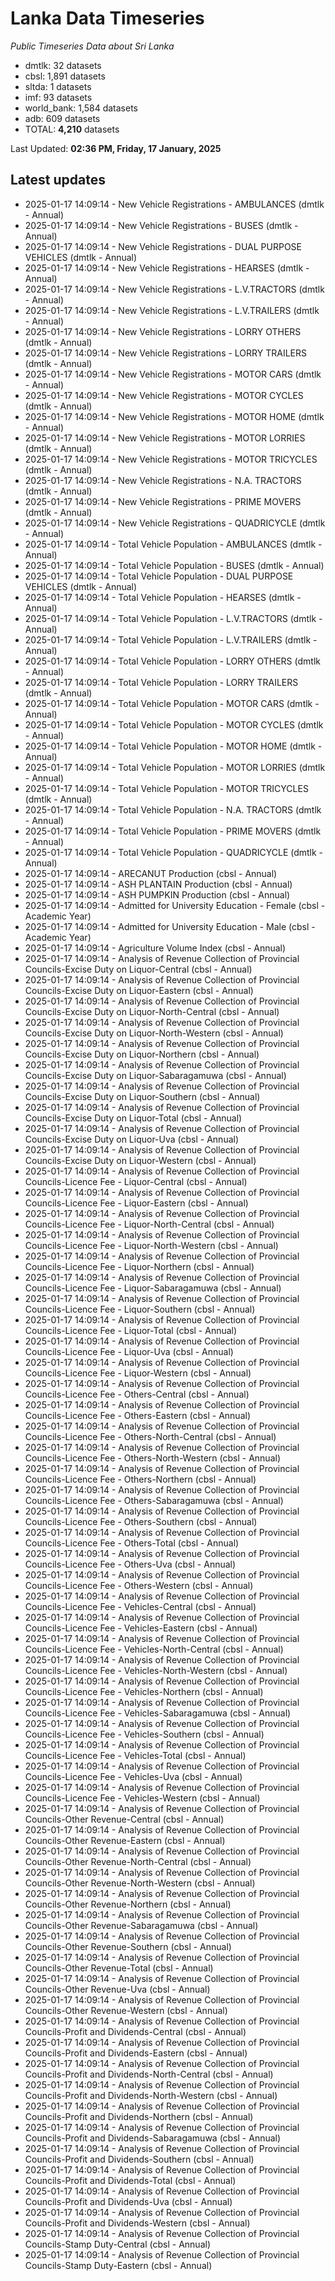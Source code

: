 # Lanka Data Timeseries
*Public Timeseries Data about Sri Lanka*

* dmtlk: 32 datasets
* cbsl: 1,891 datasets
* sltda: 1 datasets
* imf: 93 datasets
* world_bank: 1,584 datasets
* adb: 609 datasets
* TOTAL: **4,210** datasets

Last Updated: **02:36 PM, Friday, 17 January, 2025**

## Latest updates

* 2025-01-17 14:09:14 - New Vehicle Registrations - AMBULANCES (dmtlk - Annual)
* 2025-01-17 14:09:14 - New Vehicle Registrations - BUSES (dmtlk - Annual)
* 2025-01-17 14:09:14 - New Vehicle Registrations - DUAL PURPOSE VEHICLES (dmtlk - Annual)
* 2025-01-17 14:09:14 - New Vehicle Registrations - HEARSES (dmtlk - Annual)
* 2025-01-17 14:09:14 - New Vehicle Registrations - L.V.TRACTORS (dmtlk - Annual)
* 2025-01-17 14:09:14 - New Vehicle Registrations - L.V.TRAILERS (dmtlk - Annual)
* 2025-01-17 14:09:14 - New Vehicle Registrations - LORRY OTHERS (dmtlk - Annual)
* 2025-01-17 14:09:14 - New Vehicle Registrations - LORRY TRAILERS (dmtlk - Annual)
* 2025-01-17 14:09:14 - New Vehicle Registrations - MOTOR CARS (dmtlk - Annual)
* 2025-01-17 14:09:14 - New Vehicle Registrations - MOTOR CYCLES (dmtlk - Annual)
* 2025-01-17 14:09:14 - New Vehicle Registrations - MOTOR HOME (dmtlk - Annual)
* 2025-01-17 14:09:14 - New Vehicle Registrations - MOTOR LORRIES (dmtlk - Annual)
* 2025-01-17 14:09:14 - New Vehicle Registrations - MOTOR TRICYCLES (dmtlk - Annual)
* 2025-01-17 14:09:14 - New Vehicle Registrations - N.A. TRACTORS (dmtlk - Annual)
* 2025-01-17 14:09:14 - New Vehicle Registrations - PRIME MOVERS (dmtlk - Annual)
* 2025-01-17 14:09:14 - New Vehicle Registrations - QUADRICYCLE (dmtlk - Annual)
* 2025-01-17 14:09:14 - Total Vehicle Population - AMBULANCES (dmtlk - Annual)
* 2025-01-17 14:09:14 - Total Vehicle Population - BUSES (dmtlk - Annual)
* 2025-01-17 14:09:14 - Total Vehicle Population - DUAL PURPOSE VEHICLES (dmtlk - Annual)
* 2025-01-17 14:09:14 - Total Vehicle Population - HEARSES (dmtlk - Annual)
* 2025-01-17 14:09:14 - Total Vehicle Population - L.V.TRACTORS (dmtlk - Annual)
* 2025-01-17 14:09:14 - Total Vehicle Population - L.V.TRAILERS (dmtlk - Annual)
* 2025-01-17 14:09:14 - Total Vehicle Population - LORRY OTHERS (dmtlk - Annual)
* 2025-01-17 14:09:14 - Total Vehicle Population - LORRY TRAILERS (dmtlk - Annual)
* 2025-01-17 14:09:14 - Total Vehicle Population - MOTOR CARS (dmtlk - Annual)
* 2025-01-17 14:09:14 - Total Vehicle Population - MOTOR CYCLES (dmtlk - Annual)
* 2025-01-17 14:09:14 - Total Vehicle Population - MOTOR HOME (dmtlk - Annual)
* 2025-01-17 14:09:14 - Total Vehicle Population - MOTOR LORRIES (dmtlk - Annual)
* 2025-01-17 14:09:14 - Total Vehicle Population - MOTOR TRICYCLES (dmtlk - Annual)
* 2025-01-17 14:09:14 - Total Vehicle Population - N.A. TRACTORS (dmtlk - Annual)
* 2025-01-17 14:09:14 - Total Vehicle Population - PRIME MOVERS (dmtlk - Annual)
* 2025-01-17 14:09:14 - Total Vehicle Population - QUADRICYCLE (dmtlk - Annual)
* 2025-01-17 14:09:14 - ARECANUT Production (cbsl - Annual)
* 2025-01-17 14:09:14 - ASH PLANTAIN Production (cbsl - Annual)
* 2025-01-17 14:09:14 - ASH PUMPKIN Production (cbsl - Annual)
* 2025-01-17 14:09:14 - Admitted for University Education - Female (cbsl - Academic Year)
* 2025-01-17 14:09:14 - Admitted for University Education - Male (cbsl - Academic Year)
* 2025-01-17 14:09:14 - Agriculture Volume Index (cbsl - Annual)
* 2025-01-17 14:09:14 - Analysis of Revenue Collection of Provincial Councils-Excise Duty on Liquor-Central (cbsl - Annual)
* 2025-01-17 14:09:14 - Analysis of Revenue Collection of Provincial Councils-Excise Duty on Liquor-Eastern (cbsl - Annual)
* 2025-01-17 14:09:14 - Analysis of Revenue Collection of Provincial Councils-Excise Duty on Liquor-North-Central (cbsl - Annual)
* 2025-01-17 14:09:14 - Analysis of Revenue Collection of Provincial Councils-Excise Duty on Liquor-North-Western (cbsl - Annual)
* 2025-01-17 14:09:14 - Analysis of Revenue Collection of Provincial Councils-Excise Duty on Liquor-Northern (cbsl - Annual)
* 2025-01-17 14:09:14 - Analysis of Revenue Collection of Provincial Councils-Excise Duty on Liquor-Sabaragamuwa (cbsl - Annual)
* 2025-01-17 14:09:14 - Analysis of Revenue Collection of Provincial Councils-Excise Duty on Liquor-Southern (cbsl - Annual)
* 2025-01-17 14:09:14 - Analysis of Revenue Collection of Provincial Councils-Excise Duty on Liquor-Total (cbsl - Annual)
* 2025-01-17 14:09:14 - Analysis of Revenue Collection of Provincial Councils-Excise Duty on Liquor-Uva (cbsl - Annual)
* 2025-01-17 14:09:14 - Analysis of Revenue Collection of Provincial Councils-Excise Duty on Liquor-Western (cbsl - Annual)
* 2025-01-17 14:09:14 - Analysis of Revenue Collection of Provincial Councils-Licence Fee - Liquor-Central (cbsl - Annual)
* 2025-01-17 14:09:14 - Analysis of Revenue Collection of Provincial Councils-Licence Fee - Liquor-Eastern (cbsl - Annual)
* 2025-01-17 14:09:14 - Analysis of Revenue Collection of Provincial Councils-Licence Fee - Liquor-North-Central (cbsl - Annual)
* 2025-01-17 14:09:14 - Analysis of Revenue Collection of Provincial Councils-Licence Fee - Liquor-North-Western (cbsl - Annual)
* 2025-01-17 14:09:14 - Analysis of Revenue Collection of Provincial Councils-Licence Fee - Liquor-Northern (cbsl - Annual)
* 2025-01-17 14:09:14 - Analysis of Revenue Collection of Provincial Councils-Licence Fee - Liquor-Sabaragamuwa (cbsl - Annual)
* 2025-01-17 14:09:14 - Analysis of Revenue Collection of Provincial Councils-Licence Fee - Liquor-Southern (cbsl - Annual)
* 2025-01-17 14:09:14 - Analysis of Revenue Collection of Provincial Councils-Licence Fee - Liquor-Total (cbsl - Annual)
* 2025-01-17 14:09:14 - Analysis of Revenue Collection of Provincial Councils-Licence Fee - Liquor-Uva (cbsl - Annual)
* 2025-01-17 14:09:14 - Analysis of Revenue Collection of Provincial Councils-Licence Fee - Liquor-Western (cbsl - Annual)
* 2025-01-17 14:09:14 - Analysis of Revenue Collection of Provincial Councils-Licence Fee - Others-Central (cbsl - Annual)
* 2025-01-17 14:09:14 - Analysis of Revenue Collection of Provincial Councils-Licence Fee - Others-Eastern (cbsl - Annual)
* 2025-01-17 14:09:14 - Analysis of Revenue Collection of Provincial Councils-Licence Fee - Others-North-Central (cbsl - Annual)
* 2025-01-17 14:09:14 - Analysis of Revenue Collection of Provincial Councils-Licence Fee - Others-North-Western (cbsl - Annual)
* 2025-01-17 14:09:14 - Analysis of Revenue Collection of Provincial Councils-Licence Fee - Others-Northern (cbsl - Annual)
* 2025-01-17 14:09:14 - Analysis of Revenue Collection of Provincial Councils-Licence Fee - Others-Sabaragamuwa (cbsl - Annual)
* 2025-01-17 14:09:14 - Analysis of Revenue Collection of Provincial Councils-Licence Fee - Others-Southern (cbsl - Annual)
* 2025-01-17 14:09:14 - Analysis of Revenue Collection of Provincial Councils-Licence Fee - Others-Total (cbsl - Annual)
* 2025-01-17 14:09:14 - Analysis of Revenue Collection of Provincial Councils-Licence Fee - Others-Uva (cbsl - Annual)
* 2025-01-17 14:09:14 - Analysis of Revenue Collection of Provincial Councils-Licence Fee - Others-Western (cbsl - Annual)
* 2025-01-17 14:09:14 - Analysis of Revenue Collection of Provincial Councils-Licence Fee - Vehicles-Central (cbsl - Annual)
* 2025-01-17 14:09:14 - Analysis of Revenue Collection of Provincial Councils-Licence Fee - Vehicles-Eastern (cbsl - Annual)
* 2025-01-17 14:09:14 - Analysis of Revenue Collection of Provincial Councils-Licence Fee - Vehicles-North-Central (cbsl - Annual)
* 2025-01-17 14:09:14 - Analysis of Revenue Collection of Provincial Councils-Licence Fee - Vehicles-North-Western (cbsl - Annual)
* 2025-01-17 14:09:14 - Analysis of Revenue Collection of Provincial Councils-Licence Fee - Vehicles-Northern (cbsl - Annual)
* 2025-01-17 14:09:14 - Analysis of Revenue Collection of Provincial Councils-Licence Fee - Vehicles-Sabaragamuwa (cbsl - Annual)
* 2025-01-17 14:09:14 - Analysis of Revenue Collection of Provincial Councils-Licence Fee - Vehicles-Southern (cbsl - Annual)
* 2025-01-17 14:09:14 - Analysis of Revenue Collection of Provincial Councils-Licence Fee - Vehicles-Total (cbsl - Annual)
* 2025-01-17 14:09:14 - Analysis of Revenue Collection of Provincial Councils-Licence Fee - Vehicles-Uva (cbsl - Annual)
* 2025-01-17 14:09:14 - Analysis of Revenue Collection of Provincial Councils-Licence Fee - Vehicles-Western (cbsl - Annual)
* 2025-01-17 14:09:14 - Analysis of Revenue Collection of Provincial Councils-Other Revenue-Central (cbsl - Annual)
* 2025-01-17 14:09:14 - Analysis of Revenue Collection of Provincial Councils-Other Revenue-Eastern (cbsl - Annual)
* 2025-01-17 14:09:14 - Analysis of Revenue Collection of Provincial Councils-Other Revenue-North-Central (cbsl - Annual)
* 2025-01-17 14:09:14 - Analysis of Revenue Collection of Provincial Councils-Other Revenue-North-Western (cbsl - Annual)
* 2025-01-17 14:09:14 - Analysis of Revenue Collection of Provincial Councils-Other Revenue-Northern (cbsl - Annual)
* 2025-01-17 14:09:14 - Analysis of Revenue Collection of Provincial Councils-Other Revenue-Sabaragamuwa (cbsl - Annual)
* 2025-01-17 14:09:14 - Analysis of Revenue Collection of Provincial Councils-Other Revenue-Southern (cbsl - Annual)
* 2025-01-17 14:09:14 - Analysis of Revenue Collection of Provincial Councils-Other Revenue-Total (cbsl - Annual)
* 2025-01-17 14:09:14 - Analysis of Revenue Collection of Provincial Councils-Other Revenue-Uva (cbsl - Annual)
* 2025-01-17 14:09:14 - Analysis of Revenue Collection of Provincial Councils-Other Revenue-Western (cbsl - Annual)
* 2025-01-17 14:09:14 - Analysis of Revenue Collection of Provincial Councils-Profit and Dividends-Central (cbsl - Annual)
* 2025-01-17 14:09:14 - Analysis of Revenue Collection of Provincial Councils-Profit and Dividends-Eastern (cbsl - Annual)
* 2025-01-17 14:09:14 - Analysis of Revenue Collection of Provincial Councils-Profit and Dividends-North-Central (cbsl - Annual)
* 2025-01-17 14:09:14 - Analysis of Revenue Collection of Provincial Councils-Profit and Dividends-North-Western (cbsl - Annual)
* 2025-01-17 14:09:14 - Analysis of Revenue Collection of Provincial Councils-Profit and Dividends-Northern (cbsl - Annual)
* 2025-01-17 14:09:14 - Analysis of Revenue Collection of Provincial Councils-Profit and Dividends-Sabaragamuwa (cbsl - Annual)
* 2025-01-17 14:09:14 - Analysis of Revenue Collection of Provincial Councils-Profit and Dividends-Southern (cbsl - Annual)
* 2025-01-17 14:09:14 - Analysis of Revenue Collection of Provincial Councils-Profit and Dividends-Total (cbsl - Annual)
* 2025-01-17 14:09:14 - Analysis of Revenue Collection of Provincial Councils-Profit and Dividends-Uva (cbsl - Annual)
* 2025-01-17 14:09:14 - Analysis of Revenue Collection of Provincial Councils-Profit and Dividends-Western (cbsl - Annual)
* 2025-01-17 14:09:14 - Analysis of Revenue Collection of Provincial Councils-Stamp Duty-Central (cbsl - Annual)
* 2025-01-17 14:09:14 - Analysis of Revenue Collection of Provincial Councils-Stamp Duty-Eastern (cbsl - Annual)